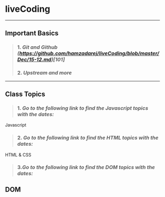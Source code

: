 # liveCoding
---
## Important Basics
>### 1. *Git and Github (https://github.com/hamzadarej/liveCoding/blob/master/Dec/15-12.md)[101]*
>### 2. *Upstream and more*
---
## Class Topics
>### 1. *Go to the following link to find the Javascript topics with the dates:*

Javascript
>### 2. *Go to the following link to find the HTML topics with the dates:*

HTML & CSS
>### 3.*Go to the following link to find the DOM topics with the dates:* 

DOM
---
